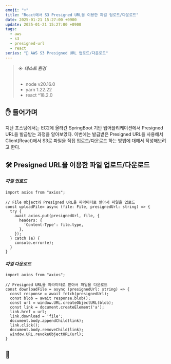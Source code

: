 ```yaml
---
emoji: "⬆️"
title: "React에서 S3 Presigned URL을 이용한 파일 업로드/다운로드"
date: 2025-01-21 15:27:00 +0900
update: 2025-01-21 15:27:00 +0900
tags:
  - aws
  - s3
  - presigned-url
  - react
series: "📂 AWS S3 Presigned URL 업로드/다운로드"
---
```


> ☀️ ***테스트 환경***
> <br/><br/>
> - node v20.16.0
> - yarn 1.22.22
> - react ^18.2.0

## ✋ 들어가며

지난 포스팅에서는 EC2에 올라간 SpringBoot 기반 웹어플리케이션에서 Presigned URL을 발급받는 과정을 알아보았다.
이번에는 발급받은 Presigned URL을 사용해서 Client(React)에서 S3로 파일을 직접 업로드/다운로드 하는 방법에 대해서 작성해보려고 한다.


## 🛠️ Presigned URL을 이용한 파일 업로드/다운로드

#### ***파일 업로드***
```tsx
import axios from "axios";
```
```tsx
// File Object와 Presigned URL을 파라미터로 받아서 파일을 업로드
const uploadFile= async (file: File, presignedUrl: string) => {
  try {
    await axios.put(presignedUrl, file, {
      headers: {
        'Content-Type': file.type,
      },
    });
  } catch (e) {
    console.error(e);
  }
}
```

#### ***파일 다운로드***

```tsx
import axios from "axios";
```
```tsx
// Presigned URL을 파라미터로 받아서 파일을 다운로드
const downloadFile = async (presignedUrl: string) => {
  const response = await fetch(presignedUrl);
  const blob = await response.blob();
  const url = window.URL.createObjectURL(blob);
  const link = document.createElement('a');
  link.href = url;
  link.download = 'file';
  document.body.appendChild(link);
  link.click();
  document.body.removeChild(link);
  window.URL.revokeObjectURL(url);
}
```

## 👋

